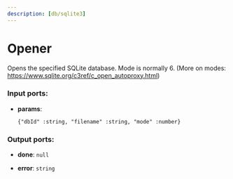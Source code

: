 ```yaml
---
description: [db/sqlite3]
---
```


# Opener

Opens the specified SQLite database.
Mode is normally 6.
(More on modes: https://www.sqlite.org/c3ref/c_open_autoproxy.html)

### Input ports:

* __params__: 
    ```
    {"dbId" :string, "filename" :string, "mode" :number}
    ```

### Output ports:

* __done__: ` null `


* __error__: ` string `

